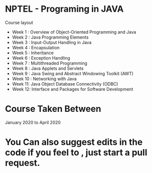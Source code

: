 # NPTEL - Programing in JAVA

Course layout

  - Week 1  :  Overview of Object-Oriented Programming and Java
  - Week 2  :  Java Programming Elements
  - Week 3  :  Input-Output Handling in Java
  - Week 4  :  Encapsulation
  - Week 5  :  Inheritance
  - Week 6  :  Exception Handling 
  - Week 7  :  Multithreaded Programming 
  - Week 8  :  Java Applets and Servlets 
  - Week 9  :  Java Swing and Abstract Windowing Toolkit (AWT)
  - Week 10 : Networking with Java
  - Week 11:  Java Object Database Connectivity (ODBC)
  - Week 12:  Interface and Packages for Software Development

# Course Taken Between

  January 2020 to April 2020

# You Can also suggest edits in the code if you feel to , just start a pull request.
